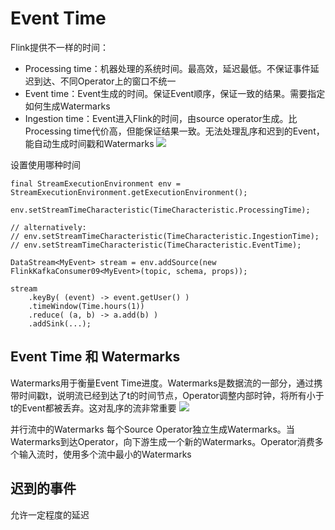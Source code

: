 Event Time
===

Flink提供不一样的时间：
+ Processing time：机器处理的系统时间。最高效，延迟最低。不保证事件延迟到达、不同Operator上的窗口不统一
+ Event time：Event生成的时间。保证Event顺序，保证一致的结果。需要指定如何生成Watermarks
+ Ingestion time：Event进入Flink的时间，由source operator生成。比Processing time代价高，但能保证结果一致。无法处理乱序和迟到的Event，能自动生成时间戳和Watermarks
![](images/EventTime1.png)

设置使用哪种时间
```
final StreamExecutionEnvironment env = StreamExecutionEnvironment.getExecutionEnvironment();

env.setStreamTimeCharacteristic(TimeCharacteristic.ProcessingTime);

// alternatively:
// env.setStreamTimeCharacteristic(TimeCharacteristic.IngestionTime);
// env.setStreamTimeCharacteristic(TimeCharacteristic.EventTime);

DataStream<MyEvent> stream = env.addSource(new FlinkKafkaConsumer09<MyEvent>(topic, schema, props));

stream
    .keyBy( (event) -> event.getUser() )
    .timeWindow(Time.hours(1))
    .reduce( (a, b) -> a.add(b) )
    .addSink(...);
```

Event Time 和 Watermarks
---
Watermarks用于衡量Event Time进度。Watermarks是数据流的一部分，通过携带时间戳t，说明流已经到达了t的时间节点，Operator调整内部时钟，将所有小于t的Event都被丢弃。这对乱序的流非常重要
![](images/Watermarks1.png)

并行流中的Watermarks
每个Source Operator独立生成Watermarks。当Watermarks到达Operator，向下游生成一个新的Watermarks。Operator消费多个输入流时，使用多个流中最小的Watermarks

迟到的事件
---
允许一定程度的延迟